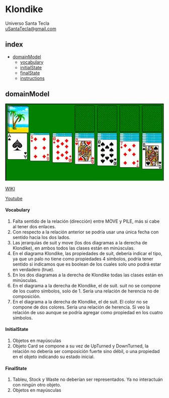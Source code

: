 # Klondike
Universo Santa Tecla  
[uSantaTecla@gmail.com](mailto:uSantaTecla@gmail.com)  

## index

* [domainModel](#domainModel)  
    * [vocabulary](#vocabulary)  
    * [initialState](#initialState)  
    * [finalState](#finalState)
    * [instructions](#instructions)  
## domainModel  
  
![klondike](../criticaSemanaAnterior/docs2/images/klondike.png)  

[WIKI](https://es.wikipedia.org/wiki/Solitario_de_cartas)

[Youtube](https://www.youtube.com/watch?v=yjgQXcFVBQY)


#### Vocabulary

1. Falta sentido de la relación (dirección) entre MOVE y PILE, más si cabe al tener dos enlaces.
2. Con respecto a la relación anterior se podría usar una única fecha con sentido hacia los dos lados.
3. Las jerarquías de suit y move (los dos diagramas a la derecha de Klondike), en ambos todos las clases están en minúsculas.
4. En el diagrama Klondike, las propiedades de suit, debería indicar el tipo, ya que un palo no tiene como propiedades 4 símbolos, podría tener sentido si indicamos que es boolean de los cuales solo uno podrá estar en verdadero (true).
5. En los dos diagramas a la derecha de Klondike todas las clases están en minúsculas.
6. En el diagrama a la derecha de Klondike, el de suit. suit no se compone de los cuatro símbolos, solo de 1. Sería una relación de herencia no de composición.
7. En el diagrama a la derecha de Klondike, el de suit. El color no se compone de dos colores. Sería una relación de herencia. Si veo la relación de uso aunque se podría agregar como propiedad en los cuatro símbolos.


#### InitialState

1. Objetos en mayúsculas
2. Objeto Card se compone a su vez de UpTurned y DownTurned, la relación no debería ser composición fuerte sino débil, o una propiedad en el objeto indicando su estado inicial.

#### FinalState

1. Tableu, Stock y Waste no deberían ser representados. Ya no interactuán con ningún otro objeto.
2. Objetos en mayúsculas






  
